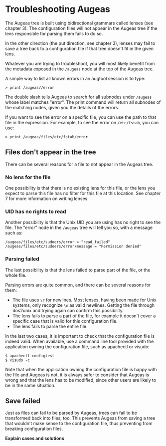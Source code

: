 # Troubleshooting Augeas #

The Augeas tree is built using bidirectional grammars called lenses (see chapter 3). The configuration files will not appear in the Augeas tree if the lens responsible for parsing them fails to do so.

In the other direction (the put direction, see chapter 3), lenses may fail to save a tree back to a configuration file if that tree doesn't fit in the given lens.

Whatever you are trying to troubleshoot, you will most likely benefit from the metadata exposed in the `/augeas` node at the top of the Augeas tree.

A simple way to list all known errors in an augtool session is to type:

	> print /augeas//error

The double slash tells Augeas to search for all subnodes under `/augeas` whose label matches "error". The print command will return all subnodes of the matching nodes, given you the details of the errors.

If you want to see the error on a specific file, you can use the path to that file in the expression. For example, to see the error on `/etc/fstab`, you can use:

	> print /augeas/files/etc/fstab/error


## Files don't appear in the tree ##

There can be several reasons for a file to not appear in the Augeas tree.


### No lens for the file ###

One possibility is that there is no existing lens for this file, or the lens you expect to parse this file has no filter for this file at this location. See chapter 7 for more information on writing lenses.


### UID has no rights to read ###

Another possibility is that the Unix UID you are using has no right to see the file. The "error" node in the `/augeas` tree will tell you so, with a message such as:

	/augeas/files/etc/sudoers/error = "read_failed"
	/augeas/files/etc/sudoers/error/message = "Permission denied"


### Parsing failed ###

The last possibility is that the lens failed to parse part of the file, or the whole file.

Parsing errors are quite common, and there can be several reasons for them:

* The file uses `\r` for newlines. Most lenses, having been made for Unix systems, only recognize `\n` as valid newlines. Getting the file through dos2unix and trying again can confirm this possibility.
* The lens fails to parse a part of the file, for example it doesn't cover a specific case that is valid for this configuration file.
* The lens fails to parse the entire file.

In the last two cases, it is important to check that the configuration file is indeed valid. When available, use a command line tool provided with the application owning the configuration file, such as apachectl or visudo:

	$ apachectl configtest
	$ visudo -c

Note that when the application owning the configuration file is happy with the file and Augeas is not, it is always safer to consider that Augeas is wrong and that the lens has to be modified, since other users are likely to be in the same situation.


## Save failed ##

Just as files can fail to be parsed by Augeas, trees can fail to be transformed back into files, too. This prevents Augeas from saving a tree that wouldn't make sense to the configuration file, thus preventing from breaking configuration files.


__Explain cases and solutions__


